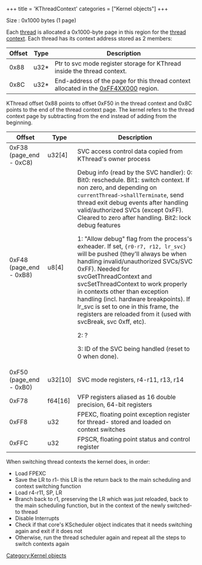 +++
title = 'KThreadContext'
categories = ["Kernel objects"]
+++

Size : 0x1000 bytes (1 page)

Each [thread](KThread "wikilink") is allocated a 0x1000-byte page in
this region for the [thread context](KThreadContext "wikilink"). Each
thread has its context address stored as 2 members:

| Offset | Type  | Description                                                                                                     |
|--------|-------|-----------------------------------------------------------------------------------------------------------------|
| 0x88   | u32\* | Ptr to svc mode register storage for KThread inside the thread context.                                         |
| 0x8C   | u32\* | End-address of the page for this thread context allocated in the [0xFF4XX000](Memory_layout "wikilink") region. |

KThread offset 0x88 points to offset 0xF50 in the thread context and
0x8C points to the end of the thread context page. The kernel refers to
the thread context page by subtracting from the end instead of adding
from the beginning.

<table>
<thead>
<tr class="header">
<th>Offset</th>
<th>Type</th>
<th>Description</th>
</tr>
</thead>
<tbody>
<tr class="odd">
<td>0xF38 (page_end - 0xC8)</td>
<td>u32[4]</td>
<td>SVC access control data copied from KThread's owner
process</td>
</tr>
<tr class="even">
<td>0xF48 (page_end - 0xB8)</td>
<td>u8[4]</td>
<td>Debug info (read by the SVC handler): 0: Bit0: reschedule. Bit1:
switch context. If non zero, and depending on
<code>currentThread-&gt;shallTerminate</code>, send thread exit debug
events after handling valid/authorized SVCs (except 0xFF). Cleared to
zero after handling. Bit2: lock debug features</p>
<p>1: "Allow debug" flag from the process's exheader. If set,
<code>{r0-r7, r12, lr_svc}</code> will be pushed (they'll always be when
handling invalid/unauthorized SVCs/SVC 0xFF). Needed for
svcGetThreadContext and svcSetThreadContext to work properly in contexts
other than exception handling (incl. hardware breakpoints). If lr_svc is
set to one in this frame, the registers are reloaded from it (used with
svcBreak, svc 0xff, etc).</p>
<p>2: ?</p>
<p>3: ID of the SVC being handled (reset to 0 when done).</td>
</tr>
<tr class="odd">
<td>0xF50 (page_end - 0xB0)</td>
<td>u32[10]</td>
<td>SVC mode registers, r4-r11, r13, r14</td>
</tr>
<tr class="even">
<td>0xF78</td>
<td>f64[16]</td>
<td>VFP registers aliased as 16 double precision, 64-bit
registers</td>
</tr>
<tr class="odd">
<td>0xFF8</td>
<td>u32</td>
<td>FPEXC, floating point exception register for thread- stored and
loaded on context switches</td>
</tr>
<tr class="even">
<td>0xFFC</td>
<td>u32</td>
<td>FPSCR, floating point status and control register</td>
</tr>
</tbody>
</table>

When switching thread contexts the kernel does, in order:

- Load FPEXC
- Save the LR to r1- this LR is the return back to the main scheduling
  and context switching function
- Load r4-r11, SP, LR
- Branch back to r1, preserving the LR which was just reloaded, back to
  the main scheduling function, but in the context of the newly
  switched-to thread
- Disable Interrupts
- Check if that core's KScheduler object indicates that it needs
  switching again and exit if it does not
- Otherwise, run the thread scheduler again and repeat all the steps to
  switch contexts again

[Category:Kernel objects](Category:Kernel_objects "wikilink")
